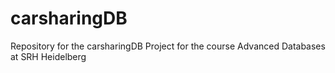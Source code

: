 # carsharingDB
Repository for the carsharingDB Project for the course Advanced Databases at SRH Heidelberg

